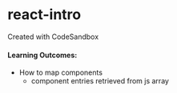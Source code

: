 # react-intro

Created with CodeSandbox

#### Learning Outcomes:

- How to map components
  - component entries retrieved from js array
